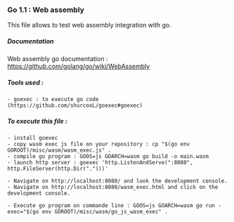 ### Go 1.1 : Web assembly

This file allows to test web assembly integration with go.

##### Documentation

Web assembly go documentation : https://github.com/golang/go/wiki/WebAssembly

##### Tools used : 
    - goexec : to execute go code (https://github.com/shurcooL/goexec#goexec)

##### To execute this file :
    - install goexec
    - copy wasm exec js file on your repository : cp "$(go env GOROOT)/misc/wasm/wasm_exec.js" .
    - compile go program : GOOS=js GOARCH=wasm go build -o main.wasm
    - launch http server : goexec 'http.ListenAndServe(":8080", http.FileServer(http.Dir(".")))'
    
    - Navigate on http://localhost:8080/ and look the development console.
    - Navigate on http://localhost:8080/wasm_exec.html and click on the development console.
    
    - Execute go program on commande line : GOOS=js GOARCH=wasm go run -exec="$(go env GOROOT)/misc/wasm/go_js_wasm_exec" .
            